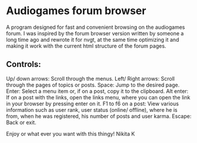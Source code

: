 # Audiogames forum browser
A program designed for fast and convenient browsing on the audiogames forum.
I was inspired by the forum browser version written by someone a long time ago and rewrote it for nvgt, at the same time optimizing it and making it work with the current html structure of the forum pages.

## Controls:
Up/ down arrows: Scroll through the menus.
Left/ Right arrows: Scroll through the pages of topics or posts.
Space: Jump to the desired page.
Enter: Select a menu item or, if on a post, copy it to the clipboard.
Alt enter: If on a post with the links, open the links menu, where you can open the link in your browser by pressing enter on it.
F1 to f6 on a post: View various information such as user rank, user status (online/ offline), where he is from, when he was registered, his number of posts and user karma.
Escape: Back or exit.

Enjoy or what ever you want with this thingy! 
Nikita K